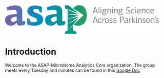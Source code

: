 ![ASAP_logo](cropped-asap_logo_fullcolor.png)

# Introduction

Welcome to the ASAP-Microbiome Analytics Core organization. The group meets every Tuesday and minutes can be found in this [Google Doc](https://docs.google.com/document/d/12JNbKowupCuoC6AyLQl3AmXOkhie4tWTbS0BVjjbM8Y/edit?tab=t.0)
